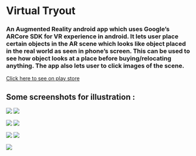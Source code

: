 # Virtual Tryout
### An Augmented Reality android app which uses Google’s ARCore SDK for VR experience in android. It lets user place certain objects in the AR scene which looks like object placed in the real world as seen in phone’s screen. This can be used to see how object looks at a place before buying/relocating anything. The app also lets user to click images of the scene.

<a href="http://writeright.eastus.cloudapp.azure.com/"> Click here to see on play store </a>

## Some screenshots for illustration :

![](screenshots/5.webp)
![](screenshots/2.webp)

![](screenshots/3.webp)
![](screenshots/4.webp)

![](screenshots/6.webp)
![](screenshots/7.webp)

![](screenshots/1.webp)


